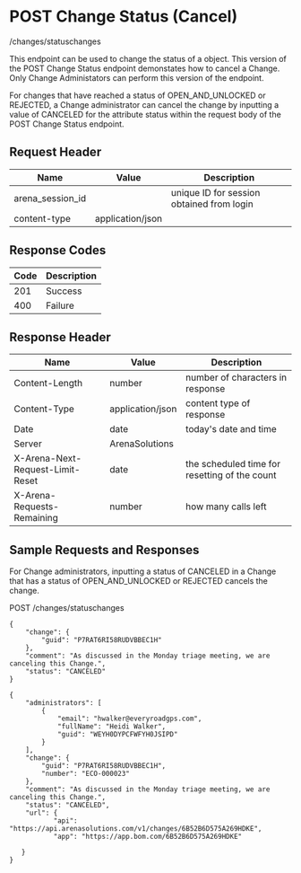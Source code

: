 # POST Change Status (Cancel)


/changes/statuschanges

This endpoint can be used  to change the status of a  object. This version of the POST Change Status endpoint demonstates how to cancel a Change. Only Change Administators can perform this version of the endpoint. 

For changes that have reached a status of OPEN_AND_UNLOCKED or REJECTED, a Change administrator can cancel the change by inputting a value of CANCELED for the attribute status within the request body of the POST Change Status endpoint.

## Request Header

| Name<br> | Value<br> | Description<br> |
|  --- |  --- |  --- | 
| arena_session_id<br> |   | unique ID for session obtained from login<br> |
| content\-type<br> | application/json<br> |   |

## Response Codes

| Code<br> | Description<br> |
|  --- |  --- | 
| 201<br> | Success<br> |
| 400<br> | Failure<br> |

## Response Header

| Name<br> | Value<br> | Description<br> |
|  --- |  --- |  --- | 
| Content\-Length<br> | number<br> | number of characters in response<br> |
| Content\-Type<br> | application/json<br> | content type of response<br> |
| Date<br> | date<br> | today's date and time<br> |
| Server<br> | ArenaSolutions<br> |   |
| X\-Arena\-Next\-Request\-Limit\-Reset<br> | date<br> | the scheduled time for resetting of the count<br> |
| X\-Arena\-Requests\-Remaining<br> | number<br> | how many calls left<br> |

## Sample Requests and Responses
For Change administrators, inputting a status of CANCELED in a Change that has a status of OPEN_AND_UNLOCKED or REJECTED cancels the change.



POST /changes/statuschanges



```
{
    "change": {
        "guid": "P7RAT6RI58RUDVBBEC1H"
    },
    "comment": "As discussed in the Monday triage meeting, we are canceling this Change.",
    "status": "CANCELED"
}
```


```
{
    "administrators": [
        {
            "email": "hwalker@everyroadgps.com",
            "fullName": "Heidi Walker",
            "guid": "WEYH0DYPCFWFYH0JSIPD"
        }
    ],
    "change": {
        "guid": "P7RAT6RI58RUDVBBEC1H",
        "number": "ECO-000023"
    },
    "comment": "As discussed in the Monday triage meeting, we are canceling this Change.",
    "status": "CANCELED",
    "url": {
           "api": "https://api.arenasolutions.com/v1/changes/6B52B6D575A269HDKE",
           "app": "https://app.bom.com/6B52B6D575A269HDKE"

   }
}
```
